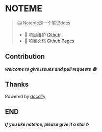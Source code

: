 # NOTEME

> 📟 Noteme是一个笔记docs
> - 🔁 项目维护 [Github](https://github.com/mouweng/noteme)
> - 📖 项目文档 [Github Pages](http://wengyifan.wiki/)

## Contribution

##### welcome to give issues and pull requests 😆

## Thanks
Powered by [docsify](https://docsify.js.org/#/)

## END

##### If you like noteme, please give it a star✨

